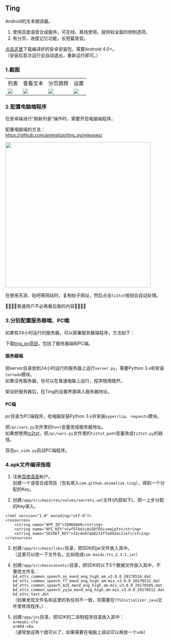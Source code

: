 ## Ting

Android的文本朗读器。

1. 使用百度语音合成服务，可在线、离线使用，提供较全面的控制选项。
2. 有分页、进度记忆功能，长短篇皆宜。

[点击这里](https://github.com/animalize/Ting_Android/releases)下载编译好的安卓安装包，需要Android 4.0+。  
（安装后首次运行会自动退出，重新运行即可。）

### 1.截图

<table>
<tr>
<td>列表</td><td>查看文本</td><td>分页跳转</td><td>设置</td>
</tr>
<tr>
<td><img src="https://github.com/animalize/pics/raw/master/Ting/a.png" /></td>
<td><img src="https://github.com/animalize/pics/raw/master/Ting/b.png" /></td>
<td><img src="https://github.com/animalize/pics/raw/master/Ting/c.png" /></td>
<td><img src="https://github.com/animalize/pics/raw/master/Ting/d.png" /></td>
</tr>
</table>

### 2.配置电脑端程序

在安卓端进行“刷新列表”操作时，需要开启电脑端程序。

配置电脑端的方法：  
https://github.com/animalize/ting_py/releases/

<img width="460" src="https://raw.githubusercontent.com/animalize/pics/master/Ting/pc.PNG" />

在使用天涯、贴吧等网站时，复制帖子网址，然后点击`tz2txt`按钮会自动处理。

🔸🔸🔸🔸普通用户不必再看后面的内容🔸🔸🔸🔸

### 3.分别配置服务器端、PC端

如果有24小时运行的服务器，可以部署服务器端程序，方法如下：

下载[ting_py项目](https://github.com/animalize/ting_py)，包括了服务器端和PC端。

#### 服务器端
把server目录放到24小时运行的服务器上运行`server.py`，需要Python 3.x和安装`tornado`模块。  
如果没有服务器，也可以在普通电脑上运行，程序随用随开。

架设好服务器后，在Ting的设置界面填入服务器地址。

#### PC端 
pc目录为PC端程序，给电脑安装Python 3.x并安装`pyperclip`、`requests`模块。

把`/pc/vars.py`文件里的`host`变量改成服务器地址。  
如果想使用[tz2txt](https://github.com/animalize/tz2txt)，把`/pc/vars.py`文件里的`tz2txt_path`变量改成`tz2txt.py`的路径。

双击`pc_side.py`启动PC端程序。

### 4.apk文件编译指南

1.  注册[百度语音](http://yuyin.baidu.com)帐户。  
创建一个语音合成项目（包名填入`com.github.animalize.ting`），得到一个分配的Key。

2.  创建`/app/src/main/res/values/secrets.xml`文件(内容如下)，把一上步分配的Key填入。  
```
<?xml version="1.0" encoding="utf-8"?>
<resources>
    <string name="APP_ID">10066666</string>
    <string name="API_KEY">CwfSlkdicAsSDfDScsewLpfx</string>
    <string name="SECRET_KEY">32cde97ab8232ffed93ac11ef</string>
</resources>
```

3.  创建`/app/src/main/libs/`目录，把SDK的jar文件放入其中。  
（这里可以改一下文件名，比如改成`com.baidu.tts_2.3.1.jar`）

4.  创建`/app/src/main/assets/`目录，把SDK的以下5个数据文件放入其中，不要改文件名：  
`bd_etts_common_speech_as_mand_eng_high_am_v3.0.0_20170516.dat`  
`bd_etts_common_speech_f7_mand_eng_high_am-mix_v3.0.0_20170512.dat`  
`bd_etts_common_speech_m15_mand_eng_high_am-mix_v3.0.0_20170505.dat`  
`bd_etts_common_speech_yyjw_mand_eng_high_am-mix_v3.0.0_20170512.dat`  
`bd_etts_text.dat`  
（如果发现文件名和这里的有任何不一致，则需要在`TTSInitializer.java`文件里修改程序。）

5.  创建`/app/jni`目录，把SDK的二进制程序目录放入其中：  
`armeabi-v7a`  
`arm64-v8a`  
（通常放这两个就可以了，如果需要在电脑上调试可以再放一个`x86`）
